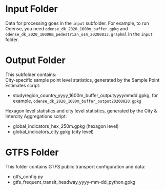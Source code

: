 # Input Folder  

Data for processing goes in the `input` subfolder. For example, to run Odense, you need `odense_dk_2020_1600m_buffer.gpkg` and `odense_dk_2020_10000m_pedestrian_osm_20200813.graphml` in the `input` folder.  

# Output Folder  

This subfolder contains:  
City-specific sample point level statistics, generated by the Sample Point Estimates script:  
- studyregion_country_yyyy_1600m_buffer_outputyyyymmdd.gpkg, for example, `odense_dk_2020_1600m_buffer_output20200820.gpkg`

Hexagon level statistics and city level statistics, generated by the City & Intercity Aggregations script:  
- global_indicators_hex_250m.gpkg  (hexagon level)
- global_indicators_city.gpkg  (city level)

# GTFS Folder

This folder contains GTFS public transport configuration and data:
- gtfs_config.py
- gtfs_frequent_transit_headway_yyyy-mm-dd_python.gpkg
